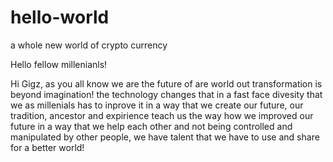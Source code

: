 # hello-world
a whole new world of crypto currency

Hello fellow millenianls!

Hi Gigz, as you all know we are the future of are world out transformation is beyond imagination!
the technology changes that in a fast face divesity that we as millenials has to inprove it in a way that 
we create our future, our tradition, ancestor and expirience teach us the way how we improved our future
in a way that we help each other and not being controlled and manipulated by other people, we have talent
that we have to use and share for a better world!
